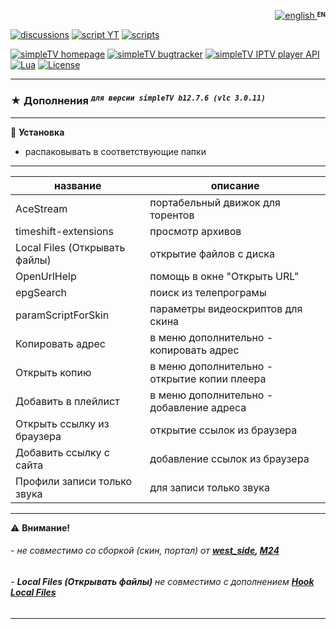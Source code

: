 <p align="right">
 <a title="english" href="./README-EN.md"><img src="../../../simpleTV-images/blob/main/gb.png?raw=true" alt="english" /> </a><strong><sup><sub>EN</sub></sup></strong>
</p>

[![discussions][badge-discussions]][discussions]
[![script YT][badge-yt]][YT]
[![scripts][badge-scripts]][scripts]

[![simpleTV homepage][badge-simpletvhomepage]][simpleTV homepage]
[![simpleTV bugtracker][badge-simpletvbugtracker]][simpleTV bugtracker]
[![simpleTV IPTV player API][badge-simpletvapi]][simpleTV API]
[![Lua][badge-lua]][Lua]
[![License][badge-license]][License]

---

### ★ Дополнения <sup>_`для версии simpleTV b12.7.6 (vlc 3.0.11)`_<sup>

---

📌 **Установка**

- распаковывать в соответствующие папки

---

название | описание
------------ | -------------
AceStream | портабельный движок для торентов
timeshift-extensions | просмотр архивов
Local Files (Открывать файлы) | открытие файлов с диска
OpenUrlHelp | помощь в окне "Открыть URL"
epgSearch | поиск из телепрограмы
paramScriptForSkin | параметры видеоскриптов для скина
Копировать адрес | в меню дополнительно - копировать адрес
Открыть копию | в меню дополнительно - открытие копии плеера
Добавить в плейлист | в меню дополнительно - добавление адреса
Открыть ссылку из браузера | открытие ссылок из браузера
Добавить ссылку с сайта | добавление ссылок из браузера
Профили записи только звука | для записи только звука

--- 
⚠ **Внимание!**
###### - не совместимо со сборкой (скин, портал) от _**[west_side](http://iptv.gen12.net/bugtracker/view.php?id=1733), [M24](https://vk.com/m24lg)**_
###### - _**Local Files (Открывать файлы)**_ не совместимо с дополнением _**[Hook Local Files](http://iptv.gen12.net/bugtracker/view.php?id=1343 "")**_

---

[discussions]: https://github.com/Nexterr-origin/Nexterr-origin/discussions "discussions"
[YT]: ../../../simpleTV-YouTube "скрипт YouTube"
[scripts]: ../../../simpleTV-Scripts "Скрипты"
[simpleTV API]: http://iptv.gen12.net/dokuwiki/doku.php?id=mantis:simpletv:api "simpleTV API"
[Lua]: https://www.lua.org/manual/5.1 "Lua 5.1"
[License]: ../../blob/master/LICENSE "License GPL 3.0"
[simpleTV homepage]: http://iptv.gen12.net "домашняя страница"
[simpleTV bugtracker]: http://iptv.gen12.net/bugtracker "багтрекер"


[badge-discussions]: https://img.shields.io/badge/💬-Discussions-%232b2b2b?style=flat-squar&labelColor=%232c68a8 "Discussions"
[badge-yt]: https://img.shields.io/badge/%D1%81%D0%BA%D1%80%D0%B8%D0%BF%D1%82%20YouTube-%232b2b2b?style=flat-square&labelColor=%232c68a8 "скрипт YouTube"
[badge-simpletvapi]: https://img.shields.io/badge/simpleTV-Lua%20API-%232b2b2b?style=flat-squar&labelColor=%23303f50 "simpleTV Lua API"
[badge-lua]: https://img.shields.io/badge/Lua-5.1-%232b2b2b?style=flat-square&labelColor=%23303f50 "Lua 5.1"
[badge-license]: https://img.shields.io/badge/License-GPL%203.0-%232b2b2b?style=flat-square&labelColor=%23303f50 "License GPL 3.0"
[badge-scripts]: https://img.shields.io/badge/%D0%A1%D0%BA%D1%80%D0%B8%D0%BF%D1%82%D1%8B-%232b2b2b?style=flat-squar&labelColor=%232c68a8 "Скрипты"
[badge-simpletvhomepage]: https://img.shields.io/badge/simpleTV-homepage-%232b2b2b?style=flat-square&labelColor=%23303f50 "домашняя страница"
[badge-simpletvbugtracker]: https://img.shields.io/badge/simpleTV-bugtracker-%232b2b2b?style=flat-square&labelColor=%23303f50 "багтрекер"
